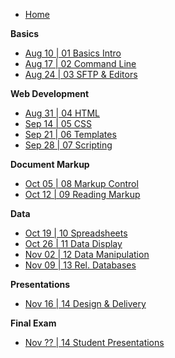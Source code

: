 <!-- docs/_sidebar.md -->

* [Home](/)

**Basics**
* [Aug 10 | 01 Basics Intro](01-basics.md)
* [Aug 17 | 02 Command Line](02-commandline.md)
* [Aug 24 | 03 SFTP & Editors](03-sftp-editors.md)

**Web Development**
* [Aug 31 | 04 HTML](04-html.md)
* [Sep 14 | 05 CSS](05-css.md)
* [Sep 21 | 06 Templates](06-templates.md)
* [Sep 28 | 07 Scripting](07-scripting.md)

**Document Markup**
* [Oct 05 | 08 Markup Control](08-markup-control.md)
* [Oct 12 | 09 Reading Markup](09-reading-markup.md)

**Data**
* [Oct 19 | 10 Spreadsheets](10-spreadsheets.md)
* [Oct 26 | 11 Data Display](11-data-display.md)
* [Nov 02 | 12 Data Manipulation](12-data-manipulation.md)
* [Nov 09 | 13 Rel. Databases](13-databases.md)

**Presentations**
* [Nov 16 | 14 Design & Delivery](14-design-delivery.md)

**Final Exam**
* [Nov ?? | 14 Student Presentations](15-final-presentations.md)
